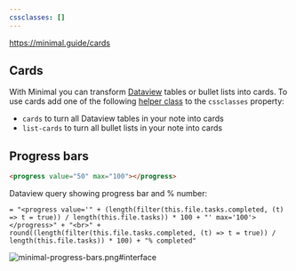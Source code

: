 ```yaml
---
cssclasses: []
---
```


https://minimal.guide/cards

## Cards
With Minimal you can transform [Dataview](https://minimal.guide/plugins/dataview) tables or bullet lists into cards. To use cards add one of the following [helper class](https://minimal.guide/features/helper-classes) to the `cssclasses` property:

- `cards` to turn all Dataview tables in your note into cards
- `list-cards` to turn all bullet lists in your note into cards


## Progress bars
```html
<progress value="50" max="100"></progress>
```

Dataview query showing progress bar and % number:

```
= "<progress value='" + (length(filter(this.file.tasks.completed, (t) => t = true)) / length(this.file.tasks)) * 100 + "' max='100'></progress>" + "<br>" + round((length(filter(this.file.tasks.completed, (t) => t = true)) / length(this.file.tasks)) * 100) + "% completed"
```

![minimal-progress-bars.png#interface](https://publish-01.obsidian.md/access/342b33803baa5ad0055c9141648edad3/Images/minimal-progress-bars.png)